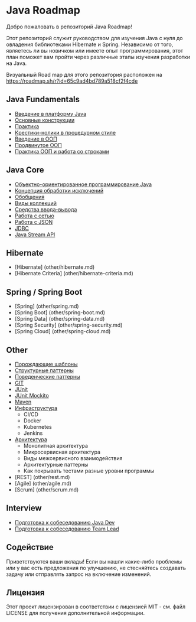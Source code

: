 # Java Roadmap

Добро пожаловать в репозиторий Java Roadmap!

Этот репозиторий служит руководством для изучения Java с нуля до овладения библиотеками Hibernate и Spring.
Независимо от того, являетесь ли вы новичком или имеете опыт программирования,
этот план поможет вам пройти через различные этапы изучения разработки на Java.

Визуальный Road map для этого репозитория расположен на https://roadmap.sh/r?id=65c9ad4bd789a518cf2f4cde

## Java Fundamentals

+ [Введение в платформу Java](src/main/resources/java-core/1-java-fundamentals/lvl1/1-java-fundamentals-level-1.md)
+ [Основные конструкции](src/main/resources/java-core/1-java-fundamentals/lvl2/1-java-fundamentals-level-2.md)
+ [Практика](src/main/resources/java-core/1-java-fundamentals/lvl3/1-java-fundamentals-level-3.md)
+ [Крестики-нолики в процедурном стиле](src/main/resources/java-core/1-java-fundamentals/lvl4/1-java-fundamentals-level-4.md)
+ [Введение в ООП](src/main/resources/java-core/1-java-fundamentals/lvl5/1-java-fundamentals-level-5.md)
+ [Продвинутое ООП](src/main/resources/java-core/1-java-fundamentals/lvl6/1-java-fundamentals-level-6.md)
+ [Практика ООП и работа со строками](src/main/resources/java-core/1-java-fundamentals/lvl7/1-java-fundamentals-level-7.md)

## Java Core

+ [Объектно-ориентированное программирование Java](src/main/resources/java-core/2-java-core/lvl1/2-java-core-level-1.md)
+ [Концепция обработки исключений](src/main/resources/java-core/2-java-core/lvl2/2-java-core-level-2.md)
+ [Обобщения](src/main/resources/java-core/2-java-core/lvl3/2-java-core-level-3.md)
+ [Виды коллекций](src/main/resources/java-core/2-java-core/lvl4/2-java-core-level-4.md)
+ [Средства ввода-вывода](src/main/resources/java-core/2-java-core/lvl5/2-java-core-level-5.md)
+ [Работа с сетью](src/main/resources/java-core/2-java-core/lvl6/2-java-core-level-6.md)
+ [Работа с JSON](src/main/resources/java-core/2-java-core/lvl7/2-java-core-level-7.md)
+ [JDBC](src/main/resources/java-core/2-java-core/lvl8/2-java-core-level-8.md)
+ [Java Stream API](src/main/resources/java-core/2-java-core/lvl9/2-java-core-level-9.md)

## Hibernate

+ [Hibernate] (other/hibernate.md)
+ [Hibernate Criteria] (other/hibernate-criteria.md)

## Spring / Spring Boot

+ [Spring] (other/spring.md)
+ [Spring Boot] (other/spring-boot.md)
+ [Spring Data] (other/spring-data.md)
+ [Spring Security] (other/spring-security.md)
+ [Spring Cloud] (other/spring-cloud.md)

## Other

+ [Порождающие шаблоны](src/main/resources/other/patterns/Creational-Patterns.md)
+ [Структурные паттерны](src/main/resources/other/patterns/Structural-Patterns.md)
+ [Поведенческие паттерны](src/main/resources/other/patterns/Behavioral-Patterns.md)
+ [GIT](src/main/resources/other/git/git.md)
+ [JUnit](src/main/resources/other/junit/junit.md)
+ [JUnit Mockito](src/main/resources/other/junit/junit-mockito.md)
+ [Maven](src/main/resources/other/maven/Maven.md)
+ [Инфраструктура](src/main/resources/other/infrastructure/infrastructure.md)
    + СI/СD
    + Docker
    + Kubernetes
    + Jenkins
+ [Архитектура](src/main/resources/other/architecture/architecture.md)
    + Монолитная архитектура
    + Микросервисная архитектура
    + Виды межсервисного взаимодействия
    + Архитектурные паттерны
    + Как покрывать тестами разные уровни программы
+ [REST] (other/rest.md)
+ [Agile] (other/agile.md)
+ [Scrum] (other/scrum.md)

## Interview

+ [Подготовка к собеседованию Java Dev](src/main/resources/interview/java-interview.md)
+ [Подготовка к собеседованию Team Lead](src/main/resources/interview/team-lead-interview.md)

## Содействие

Приветствуются ваши вклады! Если вы нашли какие-либо проблемы или у вас есть предложения по улучшению, не стесняйтесь создавать задачу или отправлять запрос на
включение изменений.

## Лицензия

Этот проект лицензирован в соответствии с лицензией MIT - см. файл LICENSE для получения дополнительной информации.
